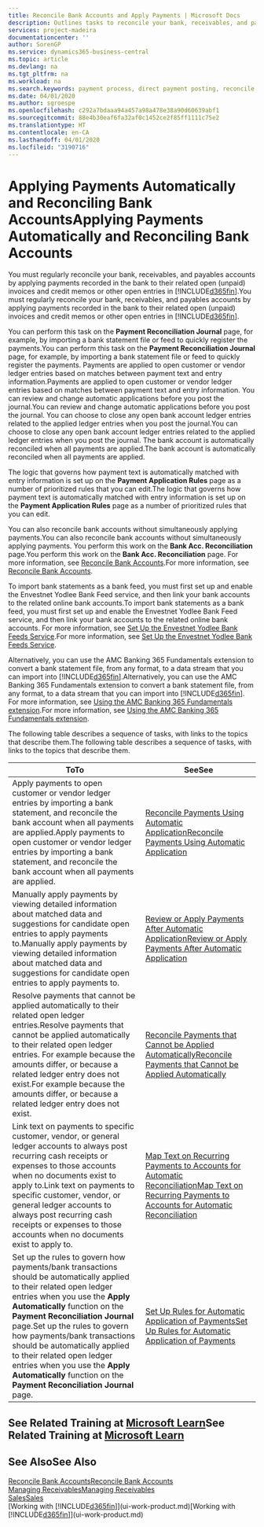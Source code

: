 ```yaml
---
title: Reconcile Bank Accounts and Apply Payments | Microsoft Docs
description: Outlines tasks to reconcile your bank, receivables, and payables accounts, post cash receipts or expenses, and apply payments automatically.
services: project-madeira
documentationcenter: ''
author: SorenGP
ms.service: dynamics365-business-central
ms.topic: article
ms.devlang: na
ms.tgt_pltfrm: na
ms.workload: na
ms.search.keywords: payment process, direct payment posting, reconcile payment, expenses, cash receipts
ms.date: 04/01/2020
ms.author: sgroespe
ms.openlocfilehash: c292a7bdaaa94a457a98a478e38a90d60639abf1
ms.sourcegitcommit: 88e4b30eaf6fa32af0c1452ce2f85ff1111c75e2
ms.translationtype: HT
ms.contentlocale: en-CA
ms.lasthandoff: 04/01/2020
ms.locfileid: "3190716"
---
```

# <a name="applying-payments-automatically-and-reconciling-bank-accounts"></a><span data-ttu-id="c1d8a-103">Applying Payments Automatically and Reconciling Bank Accounts</span><span class="sxs-lookup"><span data-stu-id="c1d8a-103">Applying Payments Automatically and Reconciling Bank Accounts</span></span>
<span data-ttu-id="c1d8a-104">You must regularly reconcile your bank, receivables, and payables accounts by applying payments recorded in the bank to their related open (unpaid) invoices and credit memos or other open entries in [!INCLUDE[d365fin](includes/d365fin_md.md)].</span><span class="sxs-lookup"><span data-stu-id="c1d8a-104">You must regularly reconcile your bank, receivables, and payables accounts by applying payments recorded in the bank to their related open (unpaid) invoices and credit memos or other open entries in [!INCLUDE[d365fin](includes/d365fin_md.md)].</span></span>  

<span data-ttu-id="c1d8a-105">You can perform this task on the **Payment Reconciliation Journal** page, for example, by importing a bank statement file or feed to quickly register the payments.</span><span class="sxs-lookup"><span data-stu-id="c1d8a-105">You can perform this task on the **Payment Reconciliation Journal** page, for example, by importing a bank statement file or feed to quickly register the payments.</span></span> <span data-ttu-id="c1d8a-106">Payments are applied to open customer or vendor ledger entries based on matches between payment text and entry information.</span><span class="sxs-lookup"><span data-stu-id="c1d8a-106">Payments are applied to open customer or vendor ledger entries based on matches between payment text and entry information.</span></span> <span data-ttu-id="c1d8a-107">You can review and change automatic applications before you post the journal.</span><span class="sxs-lookup"><span data-stu-id="c1d8a-107">You can review and change automatic applications before you post the journal.</span></span> <span data-ttu-id="c1d8a-108">You can choose to close any open bank account ledger entries related to the applied ledger entries when you post the journal.</span><span class="sxs-lookup"><span data-stu-id="c1d8a-108">You can choose to close any open bank account ledger entries related to the applied ledger entries when you post the journal.</span></span> <span data-ttu-id="c1d8a-109">The bank account is automatically reconciled when all payments are applied.</span><span class="sxs-lookup"><span data-stu-id="c1d8a-109">The bank account is automatically reconciled when all payments are applied.</span></span>

<span data-ttu-id="c1d8a-110">The logic that governs how payment text is automatically matched with entry information is set up on the **Payment Application Rules** page as a number of prioritized rules that you can edit.</span><span class="sxs-lookup"><span data-stu-id="c1d8a-110">The logic that governs how payment text is automatically matched with entry information is set up on the **Payment Application Rules** page as a number of prioritized rules that you can edit.</span></span>

<span data-ttu-id="c1d8a-111">You can also reconcile bank accounts without simultaneously applying payments.</span><span class="sxs-lookup"><span data-stu-id="c1d8a-111">You can also reconcile bank accounts without simultaneously applying payments.</span></span> <span data-ttu-id="c1d8a-112">You perform this work on the **Bank Acc. Reconciliation** page.</span><span class="sxs-lookup"><span data-stu-id="c1d8a-112">You perform this work on the **Bank Acc. Reconciliation** page.</span></span> <span data-ttu-id="c1d8a-113">For more information, see [Reconcile Bank Accounts](bank-how-reconcile-bank-accounts-separately.md).</span><span class="sxs-lookup"><span data-stu-id="c1d8a-113">For more information, see [Reconcile Bank Accounts](bank-how-reconcile-bank-accounts-separately.md).</span></span>   

<span data-ttu-id="c1d8a-114">To import bank statements as a bank feed, you must first set up and enable the Envestnet Yodlee Bank Feed service, and then link your bank accounts to the related online bank accounts.</span><span class="sxs-lookup"><span data-stu-id="c1d8a-114">To import bank statements as a bank feed, you must first set up and enable the Envestnet Yodlee Bank Feed service, and then link your bank accounts to the related online bank accounts.</span></span> <span data-ttu-id="c1d8a-115">For more information, see [Set Up the Envestnet Yodlee Bank Feeds Service](bank-how-setup-bank-statement-service.md).</span><span class="sxs-lookup"><span data-stu-id="c1d8a-115">For more information, see [Set Up the Envestnet Yodlee Bank Feeds Service](bank-how-setup-bank-statement-service.md).</span></span>  

<span data-ttu-id="c1d8a-116">Alternatively, you can use the AMC Banking 365 Fundamentals extension to convert a bank statement file, from any format, to a data stream that you can import into [!INCLUDE[d365fin](includes/d365fin_md.md)].</span><span class="sxs-lookup"><span data-stu-id="c1d8a-116">Alternatively, you can use the AMC Banking 365 Fundamentals extension to convert a bank statement file, from any format, to a data stream that you can import into [!INCLUDE[d365fin](includes/d365fin_md.md)].</span></span> <span data-ttu-id="c1d8a-117">For more information, see [Using the AMC Banking 365 Fundamentals extension](ui-extensions-amc-banking.md).</span><span class="sxs-lookup"><span data-stu-id="c1d8a-117">For more information, see [Using the AMC Banking 365 Fundamentals extension](ui-extensions-amc-banking.md).</span></span>  

<span data-ttu-id="c1d8a-118">The following table describes a sequence of tasks, with links to the topics that describe them.</span><span class="sxs-lookup"><span data-stu-id="c1d8a-118">The following table describes a sequence of tasks, with links to the topics that describe them.</span></span>  

| <span data-ttu-id="c1d8a-119">To</span><span class="sxs-lookup"><span data-stu-id="c1d8a-119">To</span></span> | <span data-ttu-id="c1d8a-120">See</span><span class="sxs-lookup"><span data-stu-id="c1d8a-120">See</span></span> |
| --- | --- |
| <span data-ttu-id="c1d8a-121">Apply payments to open customer or vendor ledger entries by importing a bank statement, and reconcile the bank account when all payments are applied.</span><span class="sxs-lookup"><span data-stu-id="c1d8a-121">Apply payments to open customer or vendor ledger entries by importing a bank statement, and reconcile the bank account when all payments are applied.</span></span> |[<span data-ttu-id="c1d8a-122">Reconcile Payments Using Automatic Application</span><span class="sxs-lookup"><span data-stu-id="c1d8a-122">Reconcile Payments Using Automatic Application</span></span>](receivables-how-reconcile-payments-auto-application.md) |
| <span data-ttu-id="c1d8a-123">Manually apply payments by viewing detailed information about matched data and suggestions for candidate open entries to apply payments to.</span><span class="sxs-lookup"><span data-stu-id="c1d8a-123">Manually apply payments by viewing detailed information about matched data and suggestions for candidate open entries to apply payments to.</span></span> |[<span data-ttu-id="c1d8a-124">Review or Apply Payments After Automatic Application</span><span class="sxs-lookup"><span data-stu-id="c1d8a-124">Review or Apply Payments After Automatic Application</span></span>](receivables-how-review-apply-payments-auto-application.md) |
| <span data-ttu-id="c1d8a-125">Resolve payments that cannot be applied automatically to their related open ledger entries.</span><span class="sxs-lookup"><span data-stu-id="c1d8a-125">Resolve payments that cannot be applied automatically to their related open ledger entries.</span></span> <span data-ttu-id="c1d8a-126">For example because the amounts differ, or because a related ledger entry does not exist.</span><span class="sxs-lookup"><span data-stu-id="c1d8a-126">For example because the amounts differ, or because a related ledger entry does not exist.</span></span> |[<span data-ttu-id="c1d8a-127">Reconcile Payments that Cannot be Applied Automatically</span><span class="sxs-lookup"><span data-stu-id="c1d8a-127">Reconcile Payments that Cannot be Applied Automatically</span></span>](receivables-how-reconcile-payments-cannot-apply-auto.md) |
| <span data-ttu-id="c1d8a-128">Link text on payments to specific customer, vendor, or general ledger accounts to always post recurring cash receipts or expenses to those accounts when no documents exist to apply to.</span><span class="sxs-lookup"><span data-stu-id="c1d8a-128">Link text on payments to specific customer, vendor, or general ledger accounts to always post recurring cash receipts or expenses to those accounts when no documents exist to apply to.</span></span> |[<span data-ttu-id="c1d8a-129">Map Text on Recurring Payments to Accounts for Automatic Reconciliation</span><span class="sxs-lookup"><span data-stu-id="c1d8a-129">Map Text on Recurring Payments to Accounts for Automatic Reconciliation</span></span>](receivables-how-map-text-recurring-payments-accounts-auto-reconcilliation.md) |
|<span data-ttu-id="c1d8a-130">Set up the rules to govern how payments/bank transactions should be automatically applied to their related open ledger entries when you use the **Apply Automatically** function on the **Payment Reconciliation Journal** page.</span><span class="sxs-lookup"><span data-stu-id="c1d8a-130">Set up the rules to govern how payments/bank transactions should be automatically applied to their related open ledger entries when you use the **Apply Automatically** function on the **Payment Reconciliation Journal** page.</span></span>|[<span data-ttu-id="c1d8a-131">Set Up Rules for Automatic Application of Payments</span><span class="sxs-lookup"><span data-stu-id="c1d8a-131">Set Up Rules for Automatic Application of Payments</span></span>](receivables-how-set-up-payment-application-rules.md)|

## <a name="see-related-training-at-microsoft-learn"></a><span data-ttu-id="c1d8a-132">See Related Training at [Microsoft Learn](/learn/modules/use-journals-dynamics-365-business-central/index)</span><span class="sxs-lookup"><span data-stu-id="c1d8a-132">See Related Training at [Microsoft Learn](/learn/modules/use-journals-dynamics-365-business-central/index)</span></span>

## <a name="see-also"></a><span data-ttu-id="c1d8a-133">See Also</span><span class="sxs-lookup"><span data-stu-id="c1d8a-133">See Also</span></span>
[<span data-ttu-id="c1d8a-134">Reconcile Bank Accounts</span><span class="sxs-lookup"><span data-stu-id="c1d8a-134">Reconcile Bank Accounts</span></span>](bank-how-reconcile-bank-accounts-separately.md)  
[<span data-ttu-id="c1d8a-135">Managing Receivables</span><span class="sxs-lookup"><span data-stu-id="c1d8a-135">Managing Receivables</span></span>](receivables-manage-receivables.md)  
[<span data-ttu-id="c1d8a-136">Sales</span><span class="sxs-lookup"><span data-stu-id="c1d8a-136">Sales</span></span>](sales-manage-sales.md)  
<span data-ttu-id="c1d8a-137">[Working with [!INCLUDE[d365fin](includes/d365fin_md.md)]](ui-work-product.md)</span><span class="sxs-lookup"><span data-stu-id="c1d8a-137">[Working with [!INCLUDE[d365fin](includes/d365fin_md.md)]](ui-work-product.md)</span></span>
